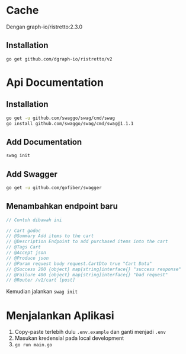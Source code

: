 # Cache
Dengan graph-io/ristretto:2.3.0

## Installation
`go get github.com/dgraph-io/ristretto/v2`

# Api Documentation

## Installation
```bash
go get -u github.com/swaggo/swag/cmd/swag
go install github.com/swaggo/swag/cmd/swag@1.1.1
```

## Add Documentation
```bash
swag init
```

## Add Swagger
```bash
go get -u github.com/gofiber/swagger
```

## Menambahkan endpoint baru
```go
// Contoh dibawah ini

// Cart godoc 
// @Summary Add items to the cart
// @Description Endpoint to add purchased items into the cart
// @Tags Cart
// @Accept json
// @Produce json
// @Param request body request.CartDto true "Cart Data"
// @Success 200 {object} map[string]interface{} "success response"
// @Failure 400 {object} map[string]interface{} "bad request"
// @Router /v1/cart [post]

```

Kemudian jalankan `swag init`

# Menjalankan Aplikasi
1. Copy-paste terlebih dulu `.env.example` dan ganti menjadi `.env`
2. Masukan kredensial pada local development
3. `go run main.go`